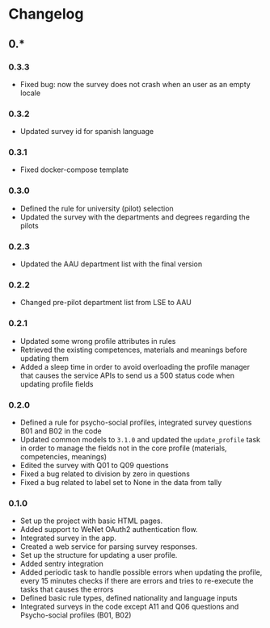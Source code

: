 # Changelog

## 0.*

### 0.3.3

* Fixed bug: now the survey does not crash when an user as an empty locale

### 0.3.2

* Updated survey id for spanish language

### 0.3.1

* Fixed docker-compose template

### 0.3.0
* Defined the rule for university (pilot) selection
* Updated the survey with the departments and degrees regarding the pilots

### 0.2.3
* Updated the AAU department list with the final version

### 0.2.2
* Changed pre-pilot department list from LSE to AAU

### 0.2.1

* Updated some wrong profile attributes in rules
* Retrieved the existing competences, materials and meanings before updating them
* Added a sleep time in order to avoid overloading the profile manager that causes the service APIs to send us a 500 status code when updating profile fields

### 0.2.0

* Defined a rule for psycho-social profiles, integrated survey questions B01 and B02 in the code
* Updated common models to `3.1.0` and updated the `update_profile` task in order to manage the fields not in the core profile (materials, competencies, meanings)
* Edited the survey with Q01 to Q09 questions
* Fixed a bug related to division by zero in questions
* Fixed a bug related to label set to None in the data from tally

### 0.1.0

* Set up the project with basic HTML pages.
* Added support to WeNet OAuth2 authentication flow.
* Integrated survey in the app.
* Created a web service for parsing survey responses.
* Set up the structure for updating a user profile.
* Added sentry integration
* Added periodic task to handle possible errors when updating the profile, every 15 minutes checks if there are errors and tries to re-execute the tasks that causes the errors
* Defined basic rule types, defined nationality and language inputs
* Integrated surveys in the code except A11 and Q06 questions and Psycho-social profiles (B01, B02)
